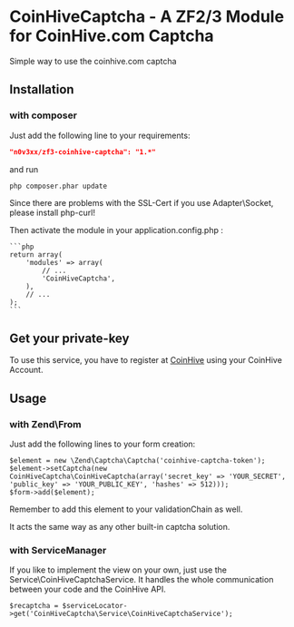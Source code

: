 # CoinHiveCaptcha - A ZF2/3 Module for CoinHive.com Captcha 
Simple way to use the coinhive.com captcha
 
## Installation 
### with composer
Just add the following line to your requirements:
```json
"n0v3xx/zf3-coinhive-captcha": "1.*"
```
and run
```bash
php composer.phar update
```

Since there are problems with the SSL-Cert if you use Adapter\Socket, please install php-curl! 

Then activate the module in your application.config.php :

    ```php
    return array(
        'modules' => array(
            // ...
            'CoinHiveCaptcha',
        ),
        // ...
    );
    ```


## Get your private-key 
To use this service, you have to register at [CoinHive](https://coinhive.com/settings/sites) using your CoinHive Account.

## Usage 
### with Zend\From
Just add the following lines to your form creation:
```
$element = new \Zend\Captcha\Captcha('coinhive-captcha-token');
$element->setCaptcha(new CoinHiveCaptcha\CoinHiveCaptcha(array('secret_key' => 'YOUR_SECRET', 'public_key' => 'YOUR_PUBLIC_KEY', 'hashes' => 512)));
$form->add($element);

```
Remember to add this element to your validationChain as well.

It acts the same way as any other built-in captcha solution.
 
### with ServiceManager 
If you like to implement the view on your own, just use the Service\CoinHiveCaptchaService. It handles the whole communication between your code and the CoinHive API. 

```
$recaptcha = $serviceLocator->get('CoinHiveCaptcha\Service\CoinHiveCaptchaService');

```
